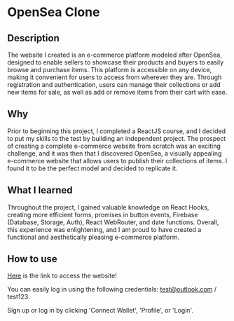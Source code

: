 # OpenSea Clone

## Description
The website I created is an e-commerce platform modeled after OpenSea, designed to enable sellers to showcase their products and buyers to easily browse and purchase items. This platform is accessible on any device, making it convenient for users to access from wherever they are. 
Through registration and authentication, users can manage their collections or add new items for sale, as well as add or remove items from their cart with ease. 

## Why
Prior to beginning this project, I completed a ReactJS course, and I decided to put my skills to the test by building an independent project. 
The prospect of creating a complete e-commerce website from scratch was an exciting challenge, and it was then that I discovered OpenSea, a visually appealing e-commerce website that allows users to publish their collections of items. 
I found it to be the perfect model and decided to replicate it. 

## What I learned
Throughout the project, I gained valuable knowledge on React Hooks, creating more efficient forms, promises in button events, Firebase (Database, Storage, Auth), React WebRouter, and date functions. 
Overall, this experience was enlightening, and I am proud to have created a functional and aesthetically pleasing e-commerce platform.

## How to use 
[Here](https://nft-ecommerce-clone.netlify.app/) is the link to access the website! 

You can easily log in using the following credentials: test@outlook.com / test123.

Sign up or log in by clicking 'Connect Wallet', 'Profile', or 'Login'.
